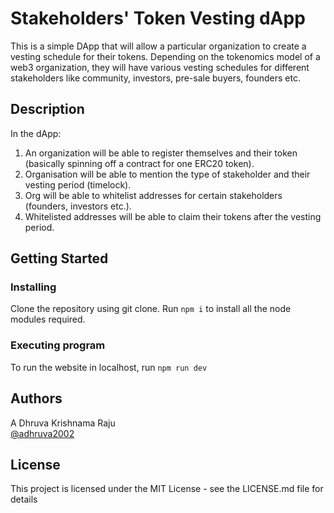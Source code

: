 # Stakeholders' Token Vesting dApp

This is a simple DApp that will allow a particular organization to create a vesting schedule for their tokens. Depending on the tokenomics model of a web3 organization, they will have various vesting schedules for different stakeholders like community, investors, pre-sale buyers, founders etc.

## Description
In the dApp:
1. An organization will be able to register themselves and their token (basically spinning off a contract for one ERC20 token).
2. Organisation will be able to mention the type of stakeholder and their vesting period (timelock).
3. Org will be able to whitelist addresses for certain stakeholders (founders, investors etc.).
4. Whitelisted addresses will be able to claim their tokens after the vesting period.

## Getting Started

### Installing

Clone the repository using git clone.
Run ```npm i``` to install all the node modules required.

### Executing program

To run the website in localhost, run ```npm run dev```

## Authors

A Dhruva Krishnama Raju  
[@adhruva2002](https://twitter.com/adhruva2002)


## License

This project is licensed under the MIT License - see the LICENSE.md file for details